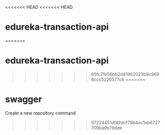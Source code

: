 <<<<<<< HEAD
<<<<<<< HEAD
# edureka-transaction-api
=======
# edureka-transaction-api
>>>>>>> 65fc71e56bb2d41962023b9c9698ccc5226577c6
=======
# swagger
Create a new repository command
>>>>>>> 07224451df42dcf79b4ec1eb6727709ba0e79deb
